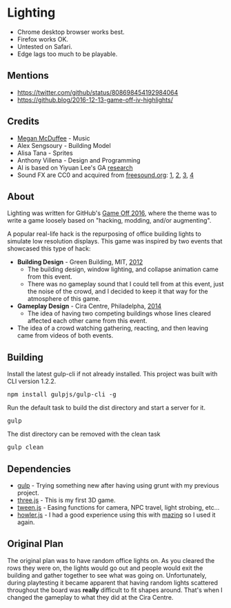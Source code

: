 # Lighting

* Chrome desktop browser works best.
* Firefox works OK.
* Untested on Safari.
* Edge lags too much to be playable. 

## Mentions

* https://twitter.com/github/status/808698454192984064
* https://github.blog/2016-12-13-game-off-iv-highlights/

## Credits

* [Megan McDuffee](http://meganmcduffee.com) - Music
* Alex Sengsoury - Building Model
* Alisa Tana - Sprites
* Anthony Villena - Design and Programming
* AI is based on Yiyuan Lee's GA [research](https://codemyroad.wordpress.com/2013/04/14/tetris-ai-the-near-perfect-player/)
* Sound FX are CC0 and acquired from [freesound.org](https://www.freesound.org/): [1](https://www.freesound.org/people/claudiooliveira2/sounds/155599/), [2](https://www.freesound.org/people/RutgerMuller/sounds/364860/), [3](https://www.freesound.org/people/Adam_N/sounds/324891/), [4](https://www.freesound.org/people/Adam_N/sounds/346684/)

## About

Lighting was written for GitHub's [Game Off 2016](https://gameoff.github.com/), where the theme was to write a game loosely based on "hacking, modding, and/or augmenting".

A popular real-life hack is the repurposing of office building lights to simulate low resolution displays. This game was inspired by two events that showcased this type of hack:

* **Building Design** - Green Building, MIT, [2012](http://hacks.mit.edu/by_year/2012/tetris/)
  * The building design, window lighting, and collapse animation came from this event.
  * There was no gameplay sound that I could tell from at this event, just the noise of the crowd, and I decided to keep it that way for the atmosphere of this game.
* **Gameplay Design** - Cira Centre, Philadelpha, [2014](http://drexel.edu/now/archive/2014/June/Cira-Tetris-Guinness/)
  * The idea of having two competing buildings whose lines cleared affected each other came from this event.
* The idea of a crowd watching gathering, reacting, and then leaving came from videos of both events.

## Building

Install the latest gulp-cli if not already installed. This project was built with CLI version 1.2.2. 
<pre>
npm install gulpjs/gulp-cli -g
</pre>

Run the default task to build the dist directory and start a server for it.
<pre>
gulp
</pre>

The dist directory can be removed with the clean task
<pre>
gulp clean
</pre>

## Dependencies

* [gulp](http://gulpjs.com/) - Trying something new after having using grunt with my previous project.
* [three.js](https://threejs.org/) - This is my first 3D game.
* [tween.js](https://github.com/tweenjs/tween.js) - Easing functions for camera, NPC travel, light strobing, etc...
* [howler.js](https://howlerjs.com/) - I had a good experience using this with [mazing](https://github.com/hiddenwaffle/mazing) so I used it again.

## Original Plan

The original plan was to have random office lights on. As you cleared the rows they were on, the lights would go out and people would exit the building and gather together to see what was going on.
Unfortunately, during playtesting it became apparent that having random lights scattered throughout the board was **really** difficult to fit shapes around. That's when I changed the gameplay to what they did at the Cira Centre.
